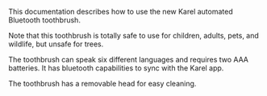 This documentation describes how to use the new Karel automated Bluetooth toothbrush.

Note that this toothbrush is totally safe to use for children, adults, pets, and wildlife, but unsafe for trees.

The toothbrush can speak six different languages and requires two AAA batteries. It has bluetooth capabilities to sync with the Karel app.

The toothbrush has a removable head for easy cleaning.